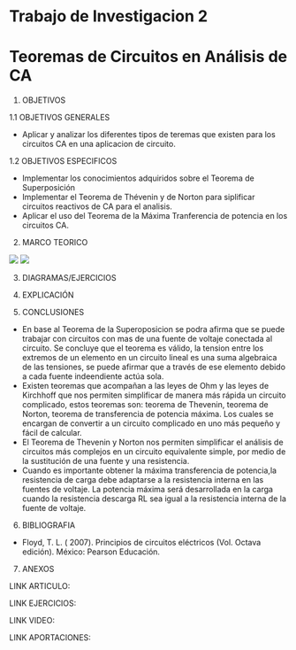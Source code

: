 # Trabajo de Investigacion 2
# Teoremas de Circuitos en Análisis de CA

1. OBJETIVOS

1.1 OBJETIVOS GENERALES

* Aplicar y analizar los diferentes tipos de teremas que existen para los circuitos CA en una aplicacion de circuito.

1.2 OBJETIVOS ESPECIFICOS

* Implementar los conocimientos adquiridos sobre el Teorema de Superposición
* Implementar el Teorema de Thévenin y de Norton para siplificar circuitos reactivos de CA para el analisis.
* Aplicar el uso del Teorema de la Máxima Tranferencia de potencia en los circuitos CA.

2. MARCO TEORICO

![](https://github.com/JosueCamp2020/TrabajoInvestigacion2/blob/main/Imagenes/Norton.jpeg)
![](https://github.com/JosueCamp2020/TrabajoInvestigacion2/blob/main/Imagenes/Thevenin.jpeg)

3. DIAGRAMAS/EJERCICIOS

4. EXPLICACIÓN

5. CONCLUSIONES

* En base al Teorema de la Superoposicion se podra afirma que se puede trabajar con circuitos con mas de una fuente de voltaje conectada al circuito. Se concluye que el teorema es válido, la tension entre los extremos de un elemento en un circuito lineal es una suma algebraica de las tensiones, se puede afirmar que a través de ese elemento debido a cada fuente indeendiente actúa sola.
* Existen teoremas que acompañan a las leyes de Ohm y las leyes de Kirchhoff que nos permiten simplificar de manera más rápida un circuito complicado, estos teoremas son: teorema de Thevenin, teorema de Norton, teorema de transferencia de potencia máxima. Los cuales se encargan de convertir a un circuito complicado en uno más pequeño y fácil de calcular.
* El Teorema de Thevenin y Norton nos permiten simplificar el análisis de circuitos más complejos en un circuito equivalente simple, por medio de la sustitución de una fuente y una resistencia.
* Cuando es importante obtener la máxima transferencia de potencia,la resistencia de carga debe adaptarse a la resistencia interna en las fuentes de voltaje. La potencia máxima será desarrollada en la carga cuando la resistencia descarga RL sea igual a la resistencia interna de la fuente de voltaje.

6. BIBLIOGRAFIA

* Floyd, T. L. ( 2007). Principios de circuitos eléctricos (Vol. Octava edición). México: Pearson Educación.

7. ANEXOS

LINK ARTICULO:

LINK EJERCICIOS:

LINK VIDEO:

LINK APORTACIONES:
